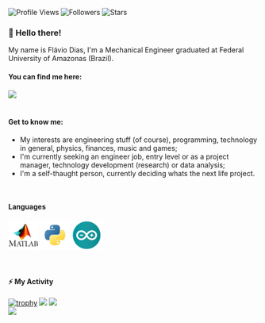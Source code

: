![Profile Views](https://komarev.com/ghpvc/?username=flaviohasd&color=green)  ![Followers](https://img.shields.io/github/followers/flaviohasd)  ![Stars](https://img.shields.io/github/stars/flaviohasd?label=Profile%20Stars&logo=Profile%20stars&logoColor=g)

### 👋 Hello there!

My name is Flávio Dias, I'm a Mechanical Engineer graduated at Federal University of Amazonas (Brazil).

#### You can find me here:
<p align="left">
<div> 
<a href="https://www.linkedin.com/in/flaviohasd/" target="_blank"><img src="https://img.shields.io/badge/-LinkedIn-%230077B5?style=for-the-badge&logo=linkedin&logoColor=white" target="_blank"></a>
</div>

<br/>

#### Get to know me:
- My interests are engineering stuff (of course), programming, technology in general, physics, finances, music and games;
- I'm currently seeking an engineer job, entry level or as a project manager, technology development (research) or data analysis;
- I'm a self-thaught person, currently deciding whats the next life project.

<br/>

#### Languages

<code><img height="60" src="https://raw.githubusercontent.com/github/explore/80688e429a7d4ef2fca1e82350fe8e3517d3494d/topics/matlab/matlab.png"></code>
<code><img height="60" src="https://raw.githubusercontent.com/github/explore/80688e429a7d4ef2fca1e82350fe8e3517d3494d/topics/python/python.png"></code>
<code><img height="60" src="https://raw.githubusercontent.com/github/explore/80688e429a7d4ef2fca1e82350fe8e3517d3494d/topics/arduino/arduino.png"></code>

<br/>

#### ⚡ My Activity

[![trophy](https://github-profile-trophy.vercel.app/?username=flaviohasd&margin-w=8)](https://github.com/ryo-ma/github-profile-trophy)
![](https://github-readme-stats.vercel.app/api?username=flaviohasd&theme=light&hide_border=false&include_all_commits=true&count_private=true)
![](https://github-readme-streak-stats.herokuapp.com/?user=flaviohasd&theme=light&hide_border=false)<br/>
![](https://github-readme-stats.vercel.app/api/top-langs/?username=flaviohasd&theme=light&hide_border=false&include_all_commits=true&count_private=true&layout=compact)

